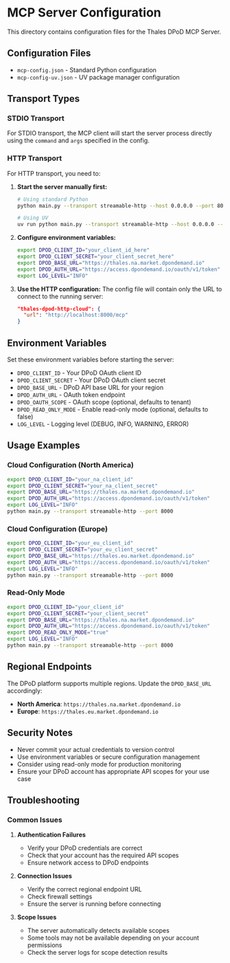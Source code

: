 # MCP Server Configuration

This directory contains configuration files for the Thales DPoD MCP Server.

## Configuration Files

- `mcp-config.json` - Standard Python configuration
- `mcp-config-uv.json` - UV package manager configuration

## Transport Types

### STDIO Transport
For STDIO transport, the MCP client will start the server process directly using the `command` and `args` specified in the config.

### HTTP Transport
For HTTP transport, you need to:

1. **Start the server manually first:**
   ```bash
   # Using standard Python
   python main.py --transport streamable-http --host 0.0.0.0 --port 8000
   
   # Using UV
   uv run python main.py --transport streamable-http --host 0.0.0.0 --port 8000
   ```

2. **Configure environment variables:**
   ```bash
   export DPOD_CLIENT_ID="your_client_id_here"
   export DPOD_CLIENT_SECRET="your_client_secret_here"
   export DPOD_BASE_URL="https://thales.na.market.dpondemand.io"
   export DPOD_AUTH_URL="https://access.dpondemand.io/oauth/v1/token"
   export LOG_LEVEL="INFO"
   ```

3. **Use the HTTP configuration:**
   The config file will contain only the URL to connect to the running server:
   ```json
   "thales-dpod-http-cloud": {
     "url": "http://localhost:8000/mcp"
   }
   ```

## Environment Variables

Set these environment variables before starting the server:

- `DPOD_CLIENT_ID` - Your DPoD OAuth client ID
- `DPOD_CLIENT_SECRET` - Your DPoD OAuth client secret
- `DPOD_BASE_URL` - DPoD API base URL for your region
- `DPOD_AUTH_URL` - OAuth token endpoint
- `DPOD_OAUTH_SCOPE` - OAuth scope (optional, defaults to tenant)
- `DPOD_READ_ONLY_MODE` - Enable read-only mode (optional, defaults to false)
- `LOG_LEVEL` - Logging level (DEBUG, INFO, WARNING, ERROR)

## Usage Examples

### Cloud Configuration (North America)
```bash
export DPOD_CLIENT_ID="your_na_client_id"
export DPOD_CLIENT_SECRET="your_na_client_secret"
export DPOD_BASE_URL="https://thales.na.market.dpondemand.io"
export DPOD_AUTH_URL="https://access.dpondemand.io/oauth/v1/token"
export LOG_LEVEL="INFO"
python main.py --transport streamable-http --port 8000
```

### Cloud Configuration (Europe)
```bash
export DPOD_CLIENT_ID="your_eu_client_id"
export DPOD_CLIENT_SECRET="your_eu_client_secret"
export DPOD_BASE_URL="https://thales.eu.market.dpondemand.io"
export DPOD_AUTH_URL="https://access.dpondemand.io/oauth/v1/token"
export LOG_LEVEL="INFO"
python main.py --transport streamable-http --port 8000
```

### Read-Only Mode
```bash
export DPOD_CLIENT_ID="your_client_id"
export DPOD_CLIENT_SECRET="your_client_secret"
export DPOD_BASE_URL="https://thales.na.market.dpondemand.io"
export DPOD_AUTH_URL="https://access.dpondemand.io/oauth/v1/token"
export DPOD_READ_ONLY_MODE="true"
export LOG_LEVEL="INFO"
python main.py --transport streamable-http --port 8000
```

## Regional Endpoints

The DPoD platform supports multiple regions. Update the `DPOD_BASE_URL` accordingly:

- **North America**: `https://thales.na.market.dpondemand.io`
- **Europe**: `https://thales.eu.market.dpondemand.io`

## Security Notes

- Never commit your actual credentials to version control
- Use environment variables or secure configuration management
- Consider using read-only mode for production monitoring
- Ensure your DPoD account has appropriate API scopes for your use case

## Troubleshooting

### Common Issues

1. **Authentication Failures**
   - Verify your DPoD credentials are correct
   - Check that your account has the required API scopes
   - Ensure network access to DPoD endpoints

2. **Connection Issues**
   - Verify the correct regional endpoint URL
   - Check firewall settings
   - Ensure the server is running before connecting

3. **Scope Issues**
   - The server automatically detects available scopes
   - Some tools may not be available depending on your account permissions
   - Check the server logs for scope detection results